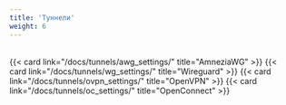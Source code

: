 ```yaml
---
title: 'Туннели'
weight: 6
---
```


<br>
<div class="grid grid-cols-1 md:grid-cols-2 gap-4 no-underline">
    {{< card link="/docs/tunnels/awg_settings/" title="AmneziaWG" >}}
    {{< card link="/docs/tunnels/wg_settings/" title="Wireguard" >}}
    {{< card link="/docs/tunnels/ovpn_settings/" title="OpenVPN" >}}
    {{< card link="/docs/tunnels/oc_settings/" title="OpenConnect" >}}
</div>

